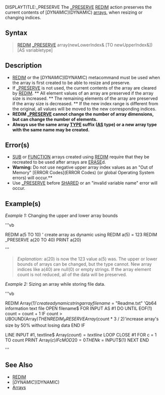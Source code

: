 DISPLAYTITLE:_PRESERVE
The [_PRESERVE](_PRESERVE) [REDIM](REDIM) action preserves the current contents of [$DYNAMIC]($DYNAMIC) [arrays](arrays), when resizing or changing indices.


## Syntax
 
>  [REDIM](REDIM) [_PRESERVE](_PRESERVE) array(newLowerIndex& [TO newUpperIndex&]) [AS variabletype]


## Description

* [REDIM](REDIM) or the [$DYNAMIC]($DYNAMIC) metacommand must be used when the array is first created to be able to resize and preserve.
* If [_PRESERVE](_PRESERVE) is not used, the current contents of the array are cleared by [REDIM](REDIM).
** All element values of an array are preserved if the array size is increased.
** The remaining elements of the array are preserved if the array size is decreased.
** If the new index range is different from the original, all values will be moved to the new corresponding indices.
* **REDIM [_PRESERVE](_PRESERVE) cannot change the number of array dimensions, but can change the number of elements.**
* **Always use the same array [TYPE](TYPE) suffix ([AS](AS) type) or a new array type with the same name may be created.**


## Error(s)

* [SUB](SUB) or [FUNCTION](FUNCTION) arrays created using [REDIM](REDIM) require that they be recreated to be used after arrays are [ERASE](ERASE)d.
* **Warning:** Do not use negative upper array index values as an "Out of Memory" [ERROR Codes](ERROR Codes) (or global Operating System errors) will occur.**
* Use [_PRESERVE](_PRESERVE) before [SHARED](SHARED) or an "invalid variable name" error will occur.


## Example(s)

*Example 1:* Changing the upper and lower array bounds


'''vb

REDIM a(5 TO 10) ' create array as dynamic using REDIM
a(5) = 123
REDIM _PRESERVE a(20 TO 40) 
PRINT a(20)

'''
> *Explanation:* a(20) is now the 123 value a(5) was. The upper or lower bounds of arrays can be changed, but the type cannot. New array indices like a(40) are null(0) or empty strings. If the array element count is not reduced, all of the data will be preserved.


*Example 2:* Sizing an array while storing file data.


'''vb

REDIM Array$(1)                'create a dynamic string array
filename$ = "Readme.txt"       'Qb64 information text file
OPEN filename$ FOR INPUT AS #1
DO UNTIL EOF(1)
  count = count + 1
  IF count > UBOUND(Array$) THEN
    REDIM _PRESERVE Array$(count * 3 / 2)'increase array's size by 50% without losing data
  END IF

  LINE INPUT #1, textline$
  Array$(count) = textline$
LOOP
CLOSE #1 
FOR c = 1 TO count
PRINT Array$(c)
IF c MOD 20 = 0 THEN k$ = INPUT$(1)
NEXT 
END 

'''



## See Also

* [REDIM](REDIM)
* [$DYNAMIC]($DYNAMIC)
* [Arrays](Arrays)




